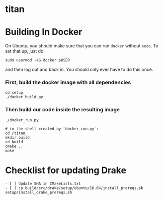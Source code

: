 # titan

# Building In Docker

On Ubuntu, you should make sure that you can run `docker` without `sudo`. To set that up, just do:

    sudo usermod -aG docker $USER

and then log out and back in. You should only ever have to do this once. 

### First, build the docker image with all dependencies

    cd setup
    ./docker_build.py

### Then build our code inside the resulting image

    ./docker_run.py

    # in the shell created by `docker_run.py`:
    cd /titan
    mkdir build
    cd build
    cmake ..
    make

# Checklist for updating Drake

    - [ ] Update SHA in CMakeLists.txt
    - [ ] cp build/src/drake/setup/ubuntu/16.04/install_prereqs.sh setup/install_drake_prereqs.sh
